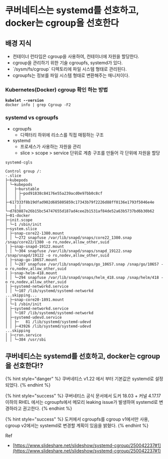 # 쿠버네티스는 systemd를 선호하고, docker는 cgroup을 선호한다

## 배경 지식

* 컨테이너 런타임은 cgroup을 사용하여, 컨테이너에 자원을 할당한다.
* cgroup을 관리하기 위한 기술 cgroupfs, systemd가 있다.
* \`/sysm/fs/cgroup\` 디렉토리에 파일 시스템 형태로 관리된다.
* cgroupfs는 정보를 파일 시스템 형태로 변환해주는 매니저이다.



### Kubernetes(Docker) cgroup 확인 하는 방법

<pre><code><strong>kubelet --version
</strong>docker info | grep Cgroup -F2
</code></pre>

### systemd vs cgroupfs

* cgroupfs
  * 디렉터리 하위에 리소스를 직접 매핑하는 구조
* systemd
  * 프로세스가 사용하는 자원을 관리
  * slice > scope > service  단위로 계층 구조를 만들어 각 단위에 자원을 할당

```
systemd-cgls

Control group /:
-.slice
├─kubepods
│ └─kubepods
│   ├─burstable
│   │ ├─pod91838c84176e55a239acd0e97bb0c8cf
│   │ │ ├─617333f8b19dfad902d685805859c17343b79f2226d88ff0136e1793f5046e4e
│   │ │ └─d783887e26b15bc54747655d187ad4cee2b1531af84de52a63b5737bd6b30b62
├─01-docker
├─init.scope
│ └─1 /sbin/init
├─system.slice
│ ├─snap-core22-1380.mount
│ │ └─272 snapfuse /var/lib/snapd/snaps/core22_1380.snap /snap/core22/1380 -o ro,nodev,allow_other,suid
│ ├─snap-snapd-19122.mount
│ │ └─304 snapfuse /var/lib/snapd/snaps/snapd_19122.snap /snap/snapd/19122 -o ro,nodev,allow_other,suid
│ ├─snap-go-10657.mount
│ │ └─287 snapfuse /var/lib/snapd/snaps/go_10657.snap /snap/go/10657 -o ro,nodev,allow_other,suid
│ ├─snap-helm-418.mount
│ │ └─294 snapfuse /var/lib/snapd/snaps/helm_418.snap /snap/helm/418 -o ro,nodev,allow_other,suid
│ ├─systemd-networkd.service
│ │ └─107 /lib/systemd/systemd-networkd
...skipping...
│ ├─snap-core20-1891.mount
│ └─1 /sbin/init
│ ├─systemd-networkd.service
│ │ └─107 /lib/systemd/systemd-networkd
│ ├─systemd-udevd.service
│ │ ├─   81 /lib/systemd/systemd-udevd
│ │ ├─43926 /lib/systemd/systemd-udevd
...skipping
│ ├─cron.service
│ │ └─384 /usr/sbi
```



## 쿠버네티스는 systemd를 선호하고, docker는 cgroup을 선호한다!?

{% hint style="danger" %}
쿠버네티스 v1.22 에서 부터 기본값은 systemd로 설정되었다.
{% endhint %}

{% hint style="success" %}
쿠버네티스 공식 문서에서 도커 18.03 + 커널 4.17.17 이하의 RHEL 에서는 cgroupfs에서 메모리 leaking issue가 발생하여 systemd로 변경하라고 권고한다.
{% endhint %}

{% hint style="success" %}
도커에서 cgroupfs를 cgroup v1에서만 사용, cgroup v2에서는 systemd로 변경할 계획이 있음을 밝혔다.
{% endhint %}



Ref

* [https://www.slideshare.net/slideshow/systemd-cgroup/250042237#1](https://www.slideshare.net/slideshow/systemd-cgroup/250042237#1)

